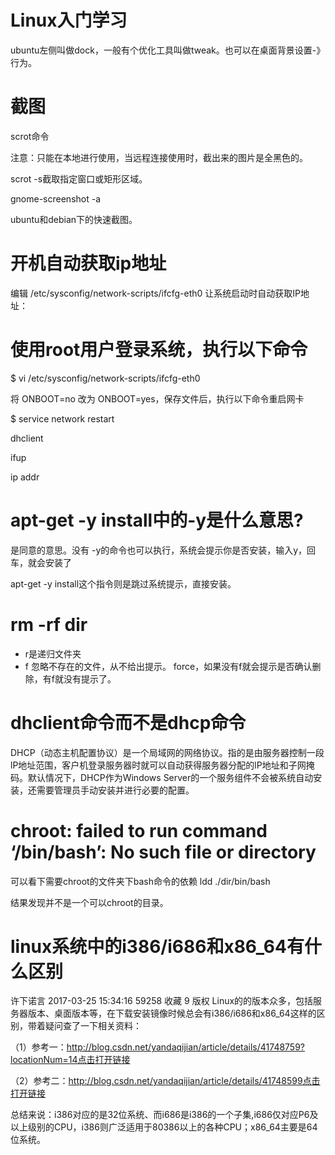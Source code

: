 # Linux入门学习

ubuntu左侧叫做dock，一般有个优化工具叫做tweak。也可以在桌面背景设置-》行为。

# 截图

scrot命令

注意：只能在本地进行使用，当远程连接使用时，截出来的图片是全黑色的。

scrot -s截取指定窗口或矩形区域。



 gnome-screenshot  -a 

ubuntu和debian下的快速截图。

# 开机自动获取ip地址

编辑 /etc/sysconfig/network-scripts/ifcfg-eth0 让系统启动时自动获取IP地址：

# 使用root用户登录系统，执行以下命令
$ vi /etc/sysconfig/network-scripts/ifcfg-eth0

将 ONBOOT=no 改为 ONBOOT=yes，保存文件后，执行以下命令重启网卡

$ service network restart

dhclient

ifup

ip addr











# apt-get -y install中的-y是什么意思?

是同意的意思。没有 -y的命令也可以执行，系统会提示你是否安装，输入y，回车，就会安装了

apt-get -y install这个指令则是跳过系统提示，直接安装。



# rm -rf  dir     

- r是递归文件夹
- f 忽略不存在的文件，从不给出提示。 force，如果没有f就会提示是否确认删除，有f就没有提示了。



# dhclient命令而不是dhcp命令

 DHCP（动态主机配置协议）是一个局域网的网络协议。指的是由服务器控制一段lP地址范围，客户机登录服务器时就可以自动获得服务器分配的lP地址和子网掩码。默认情况下，DHCP作为Windows Server的一个服务组件不会被系统自动安装，还需要管理员手动安装并进行必要的配置。 

# chroot: failed to run command ‘/bin/bash’: No such file or directory
可以看下需要chroot的文件夹下bash命令的依赖
ldd ./dir/bin/bash

结果发现并不是一个可以chroot的目录。

# linux系统中的i386/i686和x86_64有什么区别

许下诺言 2017-03-25 15:34:16  59258  收藏 9
版权
Linux的的版本众多，包括服务器版本、桌面版本等，在下载安装镜像时候总会有i386/i686和x86_64这样的区别，带着疑问查了一下相关资料：

（1）参考一：http://blog.csdn.net/yandaqijian/article/details/41748759?locationNum=14点击打开链接

（2）参考二：http://blog.csdn.net/yandaqijian/article/details/41748599点击打开链接

总结来说：i386对应的是32位系统、而i686是i386的一个子集,i686仅对应P6及以上级别的CPU，i386则广泛适用于80386以上的各种CPU；x86_64主要是64位系统。



